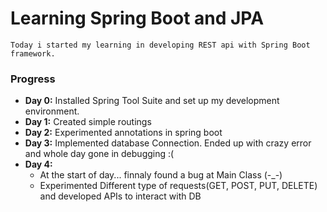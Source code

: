 # Learning Spring Boot and JPA
```
Today i started my learning in developing REST api with Spring Boot framework.
```

### Progress 
- **Day 0:** Installed Spring Tool Suite and set up my development environment. <br>
- **Day 1:** Created simple routings <br>
- **Day 2:** Experimented annotations in spring boot <br>
- **Day 3:** Implemented database Connection. Ended up with crazy error and whole day gone in debugging :( <br>
- **Day 4:**
  - At the start of day... finnaly found a bug at Main Class  (-_-) <br>
  - Experimented Different type of requests(GET, POST, PUT, DELETE) and developed APIs to interact with DB <br>
